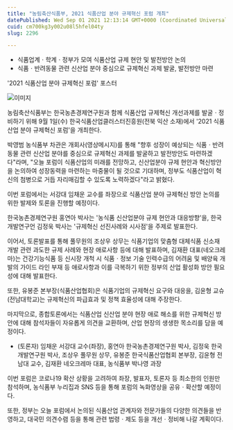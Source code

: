 ```yaml
---
title: "농림축산식품부, 2021 식품산업 분야 규제혁신 포럼 개최"
datePublished: Wed Sep 01 2021 12:13:14 GMT+0000 (Coordinated Universal Time)
cuid: cm700kg3y002u08l5hfel04ty
slug: 2296

---
```



- 식품업계ㆍ학계ㆍ정부가 모여 식품산업 규제 현안 및 발전방안 논의
- 식품ㆍ반려동물 관련 신산업 분야 중심으로 규제혁신 과제 발굴, 발전방안 마련

'2021 식품산업 분야 규제혁신 포럼' 포스터

![이미지](https://cdn.hashnode.com/res/hashnode/image/upload/v1739250039271/5fe8422e-c71c-45fa-8602-e550d34893c3.png)

농림축산식품부는 한국농촌경제연구원과 함께 식품산업 규제혁신 개선과제를 발굴ㆍ정비하기 위해 9월 1일(수) 한국식품산업클러스터진흥원(전북 익산 소재)에서 '2021 식품산업 분야 규제혁신 포럼'을 개최한다.

박영범 농식품부 차관은 개회사(영상메시지)를 통해 "향후 성장이 예상되는 식품ㆍ반려동물 관련 신산업 분야를 중심으로 규제혁신 과제를 발굴하고 발전방안도 마련하겠다"라며, "오늘 포럼이 식품산업의 미래를 전망하고, 신산업분야 규제 현안과 혁신방안을 논의하여 성장동력을 마련하는 마중물이 될 것으로 기대하며, 정부도 식품산업이 혁신의 첨병으로 거듭 자리매김할 수 있도록 노력하겠다"라고 밝혔다.

이번 포럼에서는 서강대 임채운 교수를 좌장으로 식품산업 분야 규제혁신 방안 논의를 위한 발제와 토론을 진행할 예정이다.

한국농촌경제연구원 홍연아 박사는 '농식품 신산업분야 규제 현안과 대응방향'을, 한국개발연구언 김정욱 박사는 '규제혁신 선진사례와 시사점'을 주제로 발표한다.

이어서, 토론발표를 통해 풀무원의 조상우 상무는 식품기업의 맞춤형 대체식품 신소재 개발 관련 과도한 규제 사례와 현장 애로사항 등에 대해 발표하며, 김재환 대표(네오크레마)는 건강기능식품 등 신시장 개척 시 식품ㆍ정보 기술 인력수급의 어려움 및 배양육 개발의 가이드 라인 부재 등 애로사항과 이를 극복하기 위한 정부의 산업 활성화 방안 필요성에 대해 발표한다.

또한, 유봉준 본부장(식품산업협회)은 식품기업의 규제혁신 요구와 대응을, 김윤형 교슈(전남대학교)는 규제혁신의 파급효과 및 정책 효율성에 대해 주장한다.

마지막으로, 종합토론에서는 식품산업 신산업 분야 현장 애로 해소를 위한 규제혁신 방안에 대해 참석자들이 자유롭게 의견을 교환하며, 산업 현장의 생생한 목소리를 담을 예정이다.

* (토론자) 임채운 서강대 교수(좌장), 홍연아 한국농촌경제연구원 박사, 김정욱 한국개발연구원 박사, 조상우 풀무원 상무, 유봉준 한국식품산업협회 본부장, 김윤형 전남대 교수, 김재환 네오크레마 대표, 농식품부 박나영 과장

이번 포럼은 코로나19 확산 상황을 고려하여 좌장, 발표자, 토론자 등 최소한의 인원만 참석하며, 농식품부 누리집과 SNS 등을 통해 포럼의 녹화영상을 공유ㆍ확산할 예정이다.

또한, 정부는 오늘 포럼에서 논의된 식품산업 관계자와 전문가들의 다양한 의견들을 반영하고, 대국민 의견수렴 등을 통해 관련 법령ㆍ제도 등을 개선ㆍ정비해 나갈 계획이다.